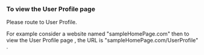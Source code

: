 ### To view the User Profile page

Please route to User Profile.

For example consider a website named "sampleHomePage.com" then to view the User Profile page , the URL is "sampleHomePage.com/UserProfile" .
